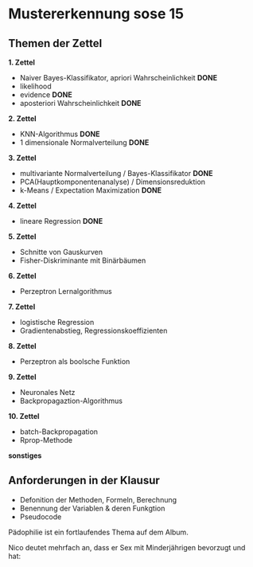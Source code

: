 # Mustererkennung sose 15

## Themen der Zettel
__1. Zettel__
* Naiver Bayes-Klassifikator, a­priori ­Wahrscheinlichkeit __DONE__
* likelihood
* evidence __DONE__
* a­posteriori ­Wahrscheinlichkeit __DONE__

__2. Zettel__
* K­NN­-Algorithmus __DONE__
* 1 dimensionale Normalverteilung __DONE__

__3. Zettel__
* multivariante Normalverteilung / Bayes-Klassifikator __DONE__
* PCA(Hauptkomponentenanalyse) / Dimensionsreduktion
* k-Means / Expectation ­Maximization __DONE__

__4. Zettel__
* lineare Regression __DONE__

__5. Zettel__
* Schnitte von Gauskurven
* Fisher-Diskriminante mit Binärbäumen

__6. Zettel__
* Perzeptron Lernalgorithmus

__7. Zettel__
* logistische Regression
* Gradientenabstieg, Regressionskoeffizienten

__8. Zettel__
* Perzeptron als boolsche Funktion

__9. Zettel__
* Neuronales Netz
* Backpropagaztion-Algorithmus

__10. Zettel__
* ​batch­-Backpropagation
* Rprop-­Methode

__sonstiges__



## Anforderungen in der Klausur
* Defonition der Methoden, Formeln, Berechnung
* Benennung der Variablen & deren Funkgtion
* Pseudocode



Pädophilie ist ein fortlaufendes Thema auf dem Album.

Nico deutet mehrfach an, dass er Sex mit Minderjährigen bevorzugt und hat:
